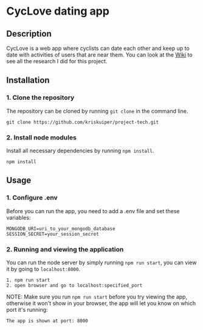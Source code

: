 # CycLove dating app
## Description

CycLove is a web app where cyclists can date each other and keep up to date with activities of users that are near them. You can look at the [Wiki](https://github.com/kriskuiper/project-tech/wiki) to see all the research I did for this project.

## Installation

### 1. Clone the repository
The repository can be cloned by running `git clone` in the command line.
```
git clone https://github.com/kriskuiper/project-tech.git
```

### 2. Install node modules
Install all necessary dependencies by running `npm install`.
```
npm install
```

## Usage

### 1. Configure .env
Before you can run the app, you need to add a .env file and set these variables:
```
MONGODB_URI=uri_to_your_mongodb_database
SESSION_SECRET=your_session_secret
```

### 2. Running and viewing the application
You can run the node server by simply running `npm run start`, you can view it by going to `localhost:8000`.
```
1. npm run start
2. open browser and go to localhost:specified_port
```

NOTE:
Make sure you run `npm run start` before you try viewing the app, otherwise it won't show in your browser, the app will let you know on which port it's running:
```
The app is shown at port: 8000
```

